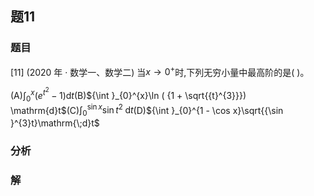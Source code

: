 ## 题11
### 题目
[11] (2020 年 · 数学一、数学二) 当$x \rightarrow  {0}^{ + }$时,下列无穷小量中最高阶的是(   )。

(A)${\int }_{0}^{x}( {{e}^{{t}^{2}} - 1}) \mathrm{d}t$(B)${\int }_{0}^{x}\ln ( {1 + \sqrt{{t}^{3}}}) \mathrm{d}t$(C)${\int }_{0}^{\sin x}\sin {t}^{2}\mathrm{\;d}t$(D)${\int }_{0}^{1 - \cos x}\sqrt{{\sin }^{3}t}\mathrm{\;d}t$
### 分析

### 解